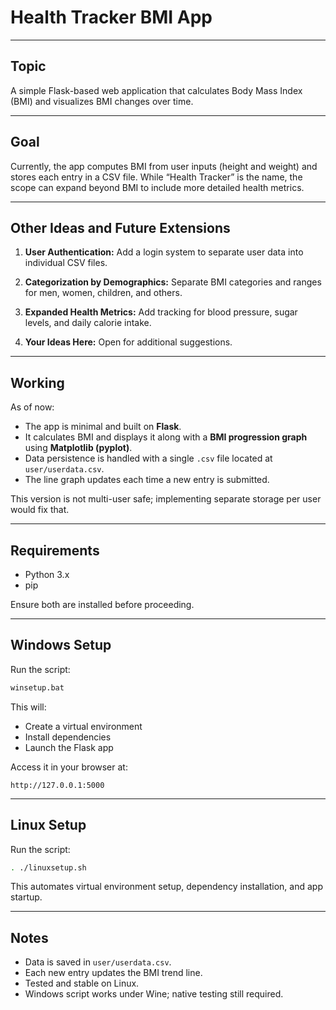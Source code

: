 # Health Tracker BMI App

---

## Topic

A simple Flask-based web application that calculates Body Mass Index (BMI) and visualizes BMI changes over time.

---

## Goal

Currently, the app computes BMI from user inputs (height and weight) and stores each entry in a CSV file.
While “Health Tracker” is the name, the scope can expand beyond BMI to include more detailed health metrics.

---

## Other Ideas and Future Extensions

1. **User Authentication:**
   Add a login system to separate user data into individual CSV files.

2. **Categorization by Demographics:**
   Separate BMI categories and ranges for men, women, children, and others.

3. **Expanded Health Metrics:**
   Add tracking for blood pressure, sugar levels, and daily calorie intake.

4. **Your Ideas Here:**
   Open for additional suggestions.

---

## Working

As of now:

* The app is minimal and built on **Flask**.
* It calculates BMI and displays it along with a **BMI progression graph** using **Matplotlib (pyplot)**.
* Data persistence is handled with a single `.csv` file located at `user/userdata.csv`.
* The line graph updates each time a new entry is submitted.

This version is not multi-user safe; implementing separate storage per user would fix that.

---

## Requirements

* Python 3.x
* pip

Ensure both are installed before proceeding.

---

## Windows Setup

Run the script:

```bash
winsetup.bat
```

This will:

* Create a virtual environment
* Install dependencies
* Launch the Flask app

Access it in your browser at:

```
http://127.0.0.1:5000
```

---

## Linux Setup

Run the script:

```bash
. ./linuxsetup.sh
```

This automates virtual environment setup, dependency installation, and app startup.

---

## Notes

* Data is saved in `user/userdata.csv`.
* Each new entry updates the BMI trend line.
* Tested and stable on Linux.
* Windows script works under Wine; native testing still required.
